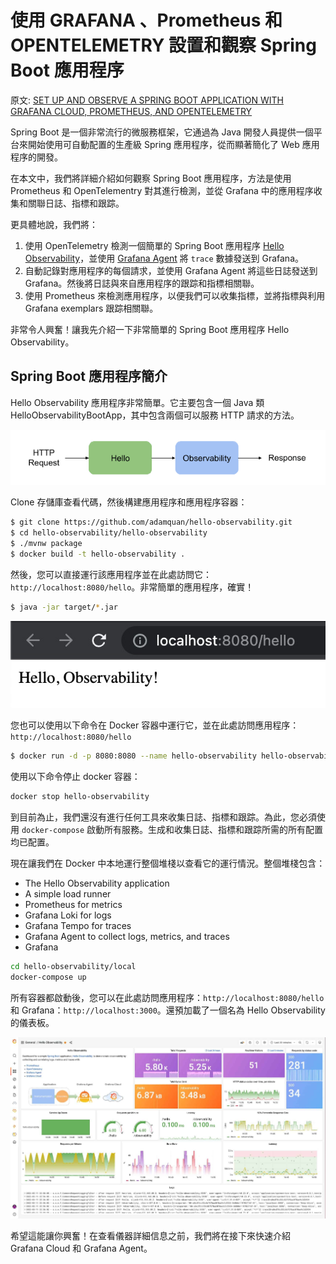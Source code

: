 # 使用 GRAFANA 、Prometheus 和 OPENTELEMETRY 設置和觀察 Spring Boot 應用程序

原文: [SET UP AND OBSERVE A SPRING BOOT APPLICATION WITH GRAFANA CLOUD, PROMETHEUS, AND OPENTELEMETRY](https://aster.cloud/2022/07/26/set-up-and-observe-a-spring-boot-application-with-grafana-cloud-prometheus-and-opentelemetry/)

Spring Boot 是一個非常流行的微服務框架，它通過為 Java 開發人員提供一個平台來開始使用可自動配置的生產級 Spring 應用程序，從而顯著簡化了 Web 應用程序的開發。

在本文中，我們將詳細介紹如何觀察 Spring Boot 應用程序，方法是使用 Prometheus 和 OpenTelementry 對其進行檢測，並從 Grafana 中的應用程序收集和關聯日誌、指標和跟踪。

更具體地說，我們將：

1. 使用 OpenTelemetry 檢測一個簡單的 Spring Boot 應用程序 [Hello Observability](https://github.com/adamquan/hello-observability)，並使用 [Grafana Agent](https://grafana.com/docs/grafana-cloud/agent/?pg=blog&plcmt=body-txt) 將 `trace` 數據發送到 Grafana。
2. 自動記錄對應用程序的每個請求，並使用 Grafana Agent 將這些日誌發送到 Grafana。然後將日誌與來自應用程序的跟踪和指標相關聯。
3. 使用 Prometheus 來檢測應用程序，以便我們可以收集指標，並將指標與利用 Grafana exemplars 跟踪相關聯。

非常令人興奮！讓我先介紹一下非常簡單的 Spring Boot 應用程序 Hello Observability。

## Spring Boot 應用程序簡介

Hello Observability 應用程序非常簡單。它主要包含一個 Java 類 HelloObservabilityBootApp，其中包含兩個可以服務 HTTP 請求的方法。

![](./assets/spring-boot-grafana-cloud-diagram-http-requests.png)

Clone 存儲庫查看代碼，然後構建應用程序和應用程序容器：

```bash
$ git clone https://github.com/adamquan/hello-observability.git 
$ cd hello-observability/hello-observability 
$ ./mvnw package 
$ docker build -t hello-observability .
```

然後，您可以直接運行該應用程序並在此處訪問它：`http://localhost:8080/hello`。非常簡單的應用程序，確實！

```bash
$ java -jar target/*.jar
```

![](./assets/spring-boot-grafana-cloud-hello-observability.jpg)

您也可以使用以下命令在 Docker 容器中運行它，並在此處訪問應用程序：`http://localhost:8080/hello`

```bash
$ docker run -d -p 8080:8080 --name hello-observability hello-observability
```

使用以下命令停止 docker 容器：

```bash
docker stop hello-observability
```

到目前為止，我們還沒有進行任何工具來收集日誌、指標和跟踪。為此，您必須使用 `docker-compose` 啟動所有服務。生成和收集日誌、指標和跟踪所需的所有配置均已配置。

現在讓我們在 Docker 中本地運行整個堆棧以查看它的運行情況。整個堆棧包含：

- The Hello Observability application
- A simple load runner
- Prometheus for metrics
- Grafana Loki for logs
- Grafana Tempo for traces
- Grafana Agent to collect logs, metrics, and traces
- Grafana

```bash
cd hello-observability/local 
docker-compose up
```

所有容器都啟動後，您可以在此處訪問應用程序：`http://localhost:8080/hello` 和 Grafana：`http://localhost:3000`。還預加載了一個名為 Hello Observability 的儀表板。

![](./assets/spring-boot-grafana-cloud-dashboard-hello-observability-app.jpg)

希望這能讓你興奮！在查看儀器詳細信息之前，我們將在接下來快速介紹 Grafana Cloud 和 Grafana Agent。

